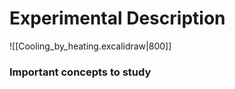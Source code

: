 # Experimental Description

![[Cooling_by_heating.excalidraw|800]]
### Important concepts to study

